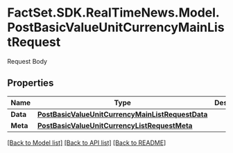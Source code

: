# FactSet.SDK.RealTimeNews.Model.PostBasicValueUnitCurrencyMainListRequest
Request Body

## Properties

Name | Type | Description | Notes
------------ | ------------- | ------------- | -------------
**Data** | [**PostBasicValueUnitCurrencyMainListRequestData**](PostBasicValueUnitCurrencyMainListRequestData.md) |  | 
**Meta** | [**PostBasicValueUnitCurrencyListRequestMeta**](PostBasicValueUnitCurrencyListRequestMeta.md) |  | [optional] 

[[Back to Model list]](../README.md#documentation-for-models) [[Back to API list]](../README.md#documentation-for-api-endpoints) [[Back to README]](../README.md)


